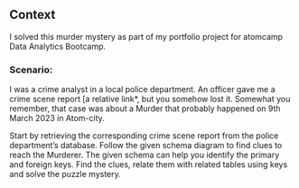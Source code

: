 ## Context
I solved this murder mystery as part of my portfolio project for atomcamp Data Analytics Bootcamp.

### Scenario:
I was a crime analyst in a local police department. An officer gave me a crime scene report [a relative link*, but you somehow lost it. Somewhat you remember, that case was about a Murder that probably happened on 9th March 2023 in Atom-city. 

Start by retrieving the corresponding crime scene report from the police department’s database. Follow the given schema diagram to find clues to reach the Murderer. The given schema can help you identify the primary and foreign keys. Find the clues, relate them with related tables using keys and solve the puzzle mystery.

